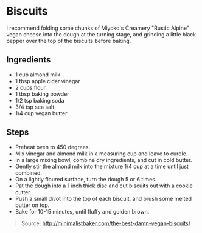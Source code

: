 # Biscuits
I recommend folding some chunks of Miyoko's Creamery "Rustic Alpine" vegan cheese into the dough at the turning stage, and grinding a little black pepper over the top of the biscuits before baking.

## Ingredients

 - 1 cup almond milk
 - 1 tbsp apple cider vinegar
 - 2 cups flour
 - 1 tbsp baking powder
 - 1/2 tsp baking soda
 - 3/4 tsp sea salt
 - 1/4 cup vegan butter

## Steps

 - Preheat oven to 450 degrees.
 - Mix vinegar and almond milk in a measuring cup and leave to curdle.
 - In a large mixing bowl, combine dry ingredients, and cut in cold butter.
 - Gently stir the almond milk into the mixture 1/4 cup at a time until just combined.
 - On a lightly floured surface, turn the dough 5 or 6 times.
 - Pat the dough into a 1 inch thick disc and cut biscuits out with a cookie cutter.
 - Push a small divot into the top of each biscuit, and brush some melted butter on top.
 - Bake for 10-15 minutes, until fluffy and golden brown.

> Source: http://minimalistbaker.com/the-best-damn-vegan-biscuits/
